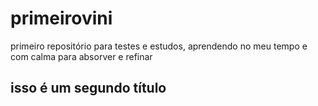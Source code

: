 # primeirovini
primeiro repositório para testes e estudos, aprendendo no meu tempo e com calma para absorver e refinar

## isso é um segundo título